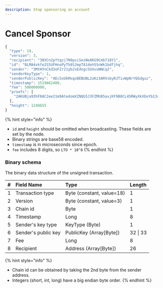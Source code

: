```yaml
---
description: Stop sponsoring an account
---
```


# Cancel Sponsor

```javascript
{
  "type": 19,
  "version": 3,
  "recipient": "3N3Cn2pYtqzj7N9pviSesNe8KG9Cmb718Y1",
  "id": "BLMA4vkfe2S5UFHnoPyTh8SJmpTA1deh5SnWk1bdfjhq",
  "sender": "3MtHYnCkd3oFZr21yb2vEdngcSGXvuNNCq2",
  "senderKeyType": 1,
  "senderPublicKey": "4EcSxUkMxqxBEBUBL2oKz3ARVsbyRJTivWpNrYQGdguz",
  "timestamp": 1519862400,
  "fee": 500000000,
  "proofs": [
    "2AKUBja93hF8AC2ee21m9AtedomXZNQG5J3FZMU85avjKF9B8CL45RWyXkXEeYb13r1AhpSzRvcudye39xggtDHv"
  ],
  "height": 1248655
}
```

{% hint style="info" %}
* `id` and `height` should be omitted when broadcasting. These fields are set by the node.
* Binary strings are base58 encoded.
* `timestamp` is in microseconds since epoch.
* `fee` includes 8 digits, so `LTO * 10^8`
{% endhint %}

### Binary schema

The binary data structure of the unsigned transaction.

| \# | Field Name | Type | Length |
| :--- | :--- | :--- | :--- |
| 1 | Transaction type | Byte \(constant, value=18\) | 1 |
| 2 | Version | Byte \(constant, value=3\) | 1 |
| 3 | Chain id | Byte | 1 |
| 4 | Timestamp | Long | 8 |
| 5 | Sender's key type | KeyType \(Byte\) | 1 |
| 6 | Sender's public key | PublicKey \(Array\[Byte\]\) | 32 \| 33 |
| 7 | Fee | Long | 8 |
| 8 | Recipient | Address \(Array\[Byte\]\) | 26 |

{% hint style="info" %}
* Chain id can be obtained by taking the 2nd byte from the sender address.
* Integers \(short, int, long\) have a big endian byte order.
{% endhint %}

